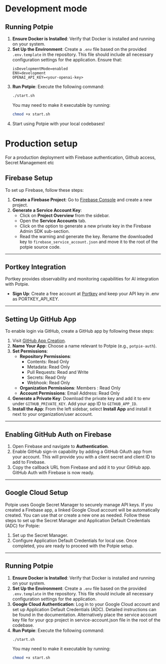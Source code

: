 # Development mode
## Running Potpie
1. **Ensure Docker is Installed**: Verify that Docker is installed and running on your system.
2. **Set Up the Environment**: Create a `.env` file based on the provided `.env.template` in the repository. This file should include all necessary configuration settings for the application.
   Ensure that:
   ```
   isDevelopmentMode=enabled
   ENV=development
   OPENAI_API_KEY=<your-openai-key>
   ```
3. **Run Potpie**: Execute the following command:
   ```bash
   ./start.sh
   ```
   You may need to make it executable by running:
   ```bash
   chmod +x start.sh
   ```
4. Start using Potpie with your local codebases!


# Production setup
For a production deployment with Firebase authentication, Github access, Secret Management etc

## Firebase Setup
To set up Firebase, follow these steps:
1. **Create a Firebase Project**: Go to [Firebase Console](https://console.firebase.google.com/) and create a new project.
2. **Generate a Service Account Key**:
   - Click on **Project Overview** from the sidebar.
   - Open the **Service Accounts** tab.
   - Click on the option to generate a new private key in the Firebase Admin SDK sub-section.
   - Read the warning and generate the key. Rename the downloaded key to `firebase_service_account.json` and move it to the root of the potpie source code.
---
## Portkey Integration
Portkey provides observability and monitoring capabilities for AI integration with Potpie.
- **Sign Up**: Create a free account at [Portkey](https://app.portkey.ai/signup) and keep your API key in .env as PORTKEY_API_KEY.
---
## Setting Up GitHub App
To enable login via GitHub, create a GitHub app by following these steps:
1. Visit [GitHub App Creation](https://github.com/settings/apps/new).
2. **Name Your App**: Choose a name relevant to Potpie (e.g., `potpie-auth`).
3. **Set Permissions**:
   - **Repository Permissions**:
     - Contents: Read Only
     - Metadata: Read Only
     - Pull Requests: Read and Write
     - Secrets: Read Only
     - Webhook: Read Only
   - **Organization Permissions**: Members : Read Only
   - **Account Permissions**: Email Address: Read Only
4. **Generate a Private Key**: Download the private key and add it to env under `GITHUB_PRIVATE_KEY`. Add your app ID to `GITHUB_APP_ID`.
5. **Install the App**: From the left sidebar, select **Install App** and install it next to your organization/user account.
---
## Enabling GitHub Auth on Firebase
1. Open Firebase and navigate to **Authentication**.
2. Enable GitHub sign-in capability by adding a GitHub OAuth app from your account. This will provide you with a client secret and client ID to add to Firebase.
3. Copy the callback URL from Firebase and add it to your GitHub app.
GitHub Auth with Firebase is now ready.
---
## Google Cloud Setup
Potpie uses Google Secret Manager to securely manage API keys. If you created a Firebase app, a linked Google Cloud account will be automatically created. You can use that or create a new one as needed.
Follow these steps to set up the Secret Manager and Application Default Credentials (ADC) for Potpie:
1. Set up the Secret Manager.
2. Configure Application Default Credentials for local use.
Once completed, you are ready to proceed with the Potpie setup.
---
## Running Potpie
1. **Ensure Docker is Installed**: Verify that Docker is installed and running on your system.
2. **Set Up the Environment**: Create a `.env` file based on the provided `.env.template` in the repository. This file should include all necessary configuration settings for the application.
3. **Google Cloud Authentication**: Log in to your Google Cloud account and set up Application Default Credentials (ADC). Detailed instructions can be found in the documentation. Alternatively place the service account key file for your gcp project in service-account.json file in the root of the codebase.
5. **Run Potpie**: Execute the following command:
   ```bash
   ./start.sh
   ```
   You may need to make it executable by running:
   ```bash
   chmod +x start.sh
   ```
